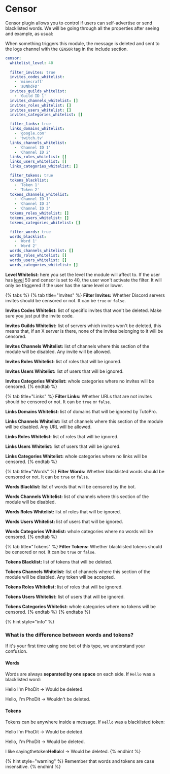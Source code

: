 # Censor

Censor plugin allows you to control if users can self-advertise or send blacklisted words. We will be going through all the properties after seeing and example, as usual:

When something triggers this module, the message is deleted and sent to the logs channel with the `CENSOR` tag in the include section.

```yaml
censor:
  whitelist_level: 40
  
  filter_invites: true
  invites_codes_whitelist:
    - 'minecraft'
    - 'aUNhdFD'
  invites_guilds_whitelist:
    - 'Guild ID 1'
  invites_channels_whitelist: []
  invites_roles_whitelist: []
  invites_users_whitelist: []
  invites_categories_whitelist: []

  filter_links: true
  links_domains_whitelist:
    - 'google.com'
    - 'twitch.tv'
  links_channels_whitelist:
    - 'Channel ID 1'
    - 'Channel ID 2'
  links_roles_whitelist: []
  links_users_whitelist: []
  links_categories_whitelist: []

  filter_tokens: true
  tokens_blacklist:
    - 'Token 1'
    - 'Token 2'
  tokens_channels_whitelist:
    - 'Channel ID 1'
    - 'Channel ID 2'
    - 'Channel ID 3'
  tokens_roles_whitelist: []
  tokens_users_whitelist: []
  tokens_categories_whitelist: []

  filter_words: true
  words_blacklist:
    - 'Word 1'
    - 'Word 2'
  words_channels_whitelist: []
  words_roles_whitelist: []
  words_users_whitelist: []
  words_categories_whitelist: []
```

  
**Level Whitelist:** here you set the level the module will affect to. If the user has [level](levels.md) 50 and censor is set to 40, the user won't activate the filter. It will only be triggered if the user has the same level or lower.

{% tabs %}
{% tab title="Invites" %}
**Filter Invites:** Whether Discord servers invites should be censored or not. It can be `true` or `false`.

**Invites Codes Whitelist:** list of specific invites that won't be deleted. Make sure you just put the invite code.

**Invites Guilds Whitelist:** list of servers which invites won't be deleted, this means that, if an X server is there, none of the invites belonging to it will be censored.

**Invites Channels Whitelist:** list of channels where this section of the module will be disabled. Any invite will be allowed.

**Invites Roles Whitelist:** list of roles that will be ignored.

**Invites Users Whitelist:** list of users that will be ignored.

**Invites Categories Whitelist:** whole categories where no invites will be censored.
{% endtab %}

{% tab title="Links" %}
**Filter Links:** Whether URLs that are not invites should be censored or not. It can be `true` or `false`.

**Links Domains Whitelist:** list of domains that will be ignored by TutoPro.

**Links Channels Whitelist:** list of channels where this section of the module will be disabled. Any URL will be allowed.

**Links Roles Whitelist:** list of roles that will be ignored.

**Links Users Whitelist:** list of users that will be ignored.

**Links Categories Whitelist:** whole categories where no links will be censored.
{% endtab %}

{% tab title="Words" %}
**Filter Words:** Whether blacklisted words should be censored or not. It can be `true` or `false`.

**Words Blacklist:** list of words that will be censored by the bot.

**Words Channels Whitelist:** list of channels where this section of the module will be disabled.

**Words Roles Whitelist:** list of roles that will be ignored.

**Words Users Whitelist:** list of users that will be ignored.

**Words Categories Whitelist:** whole categories where no words will be censored.
{% endtab %}

{% tab title="Tokens" %}
**Filter Tokens:** Whether blacklisted tokens should be censored or not. It can be `true` or `false`.

**Tokens Blacklist:** list of tokens that will be deleted.

**Tokens Channels Whitelist:** list of channels where this section of the module will be disabled. Any token will be accepted.

**Tokens Roles Whitelist:** list of roles that will be ignored.

**Tokens Users Whitelist:** list of users that will be ignored.

**Tokens Categories Whitelist:** whole categories where no tokens will be censored.
{% endtab %}
{% endtabs %}

{% hint style="info" %}
### What is the difference between words and tokens?

If it's your first time using one bot of this type, we understand your confusion.

#### Words

Words are always **separated by one space** on each side. If `Hello` was a blacklisted word:

Hello I'm PhoDit -&gt; Would be deleted.

Hello, I'm PhoDit -&gt; Wouldn't be deleted.

#### Tokens

Tokens can be anywhere inside a message. If `Hello` was a blacklisted token:

Hello I'm PhoDit -&gt; Would be deleted.

Hello, I'm PhoDit -&gt; Would be deleted.

I like sayingthetoken**Hello**lol -&gt; Would be deleted.
{% endhint %}

{% hint style="warning" %}
Remember that words and tokens are case insensitive.
{% endhint %}

